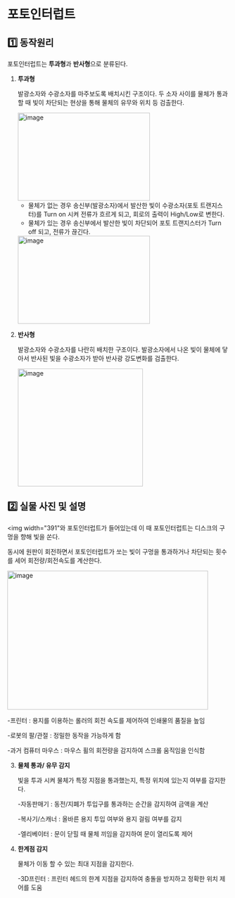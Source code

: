 # 포토인터럽트

## 1️⃣ 동작원리
포토인터럽트는 **투과형**과 **반사형**으로 분류된다.
1) **투과형**
   
   발광소자와 수광소자를 마주보도록 배치시킨 구조이다.
   두 소자 사이를 물체가 통과할 때 빛이 차단되는 현상을 통해 물체의 유무와 위치 등 검출한다.
   
   <img width="300" height="200" alt="image" src="https://github.com/user-attachments/assets/9c55de4d-b74b-4a09-81fe-842ed9bcc243" />
   
   - 물체가 없는 경우 송신부(발광소자)에서 발산한 빛이 수광소자(포토 트랜지스터)를 Turn on 시켜 전류가 흐르게 되고, 회로의 출력이 High/Low로 변한다.
   - 물체가 있는 경우 송신부에서 발산한 빛이 차단되어 포토 트랜지스터가 Turn off 되고, 전류가 끊긴다.
  
     
   <img width="300" height="200" alt="image" src="https://github.com/user-attachments/assets/5cfeae77-7cc0-4cb6-971c-7cfd379f6079" /> 


1) **반사형**
   
   발광소자와 수광소자를 나란히 배치한 구조이다.
   발광소자에서 나온 빛이 물체에 닿아서 반사된 빛을 수광소자가 받아 반사광 강도변화를 검출한다.
   
   <img width="284" height="268" alt="image" src="https://github.com/user-attachments/assets/6b9f20bd-c7b1-4eee-8d7a-146fddcbfc30" />
   




## 2️⃣ 실물 사진 및 설명
<img width="391"와 포토인터럽트가 들어있는데 이 때 포토인터럽트는 디스크의 구멍을 향해 빛을 쏜다.
   
   동시에 원판이 회전하면서 포토인터럽트가 쏘는 빛이 구멍을 통과하거나 차단되는 횟수를 세어 회전량/회전속도를 계산한다.
   
   <img width="456" height="316" alt="image" src="https://github.com/user-attachments/assets/5c17ee83-bc74-4def-9d8d-61facfc503e5" />
   

   
   -프린터 : 용지를 이용하는 롤러의 회전 속도를 제어하여 인쇄물의 품질을 높임

   -로봇의 팔/관절 : 정밀한 동작을 가능하게 함

   -과거 컴퓨터 마우스 : 마우스 휠의 회전량을 감지하여 스크롤 움직임을 인식함
   
3) **물체 통과/ 유무 감지**
   
   빛을 투과 시켜 물체가 특정 지점을 통과했는지, 특정 위치에 있는지 여부를 감지한다.

   -자동판매기 : 동전/지폐가 투입구를 통과하는 순간을 감지하여 금액을 계산

   -복사기/스캐너 : 올바른 용지 투입 여부와 용지 걸림 여부를 감지

   -엘리베이터 : 문이 닫힐 때 물체 끼임을 감지하여 문이 열리도록 제어
   

4) **한계점 감지**
   
   물체가 이동 할 수 있는 최대 지점을 감지한다.

   -3D프린터 : 프린터 헤드의 한계 지점을 감지하여 충돌을 방지하고 정확한 위치 제어를 도움
